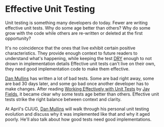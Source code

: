 # Effective Unit Testing

Unit testing is something many developers do today. Fewer are writing effective unit tests. Why do some age better than others? Why do some grow with the code while others are re-written or deleted at the first opportunity?

It's no coincidence that the ones that live exhibit certain positive characteristics. They provide enough context to future readers to understand what's happening, while keeping the test [DRY] enough to not drown in implementation details Effective unit tests can't live on their own, they need good implementation code to make them effective.

[Dan Mullins] has written a lot of bad tests. Some are bad right away, some are bad 30 days later, and some go bad once another developer has to make changes. After reading [Working Effectively with Unit Tests] by [Jay Fields], it became clear why some tests age better than others. Effective unit tests strike the right balance between context and clarity.

At April's CIJUG, [Dan Mullins] will walk through his personal unit testing evolution and discuss why it was implemented like that and why it aged poorly. He'll also talk about how good tests need good implementations.

[Working Effectively with Unit Tests]: https://leanpub.com/wewut
[Jay Fields]: https://twitter.com/thejayfields
[Dan Mullins]: https://twitter.com/dmullins
[DRY]: http://en.wikipedia.org/wiki/Don%27t_repeat_yourself


